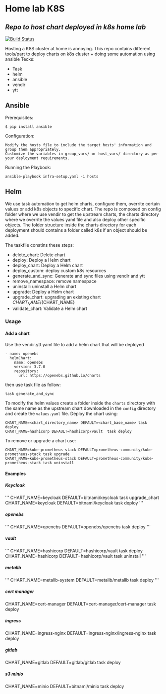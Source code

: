 # Home lab K8S
## _Repo to host chart deployed in k8s home lab_

[![Build Status](https://travis-ci.org/joemccann/dillinger.svg?branch=master)](https://travis-ci.org/joemccann/dillinger)

Hosting a K8S cluster at home is annoying. 
This repo contains different tools/part to deploy charts on k8s cluster + doing some automation using ansible
Tecks:
- Task
- helm
- ansible
- vendir
- ytt

## Ansible
Prerequisites:

    $ pip install ansible

Configuration:

    Modify the hosts file to include the target hosts' information and group them appropriately.
    Customize the variables in group_vars/ or host_vars/ directory as per your deployment requirements.

Running the Playbook:

    ansible-playbook infra-setup.yaml -i hosts

## Helm
We use task automation to get helm charts, configure them, overrite certain values or add k8s objects to specific chart.
The repo is composed on config folder where we use vendir to get the upstream charts, the charts directory where we overrite the values yaml file and also deploy other specific objects.
The folder structure inside the charts directory for each deployment should contains a folder called k8s if an object should be added.

The taskfile conatins these steps: 

* delete_chart:            Delete chart
* deploy:                  Deploy a Helm chart
* deploy_chart:            Deploy a Helm chart
* deploy_custom:           deploy custom k8s resources
* generate_and_sync:       Generate and sync files using vendir and ytt
* remove_namespace:        remove namespace
* uninstall:               uninstall a Helm chart
* upgrade:                 Deploy a Helm chart
* upgrade_chart:           upgrading an existing chart ${CHART_NAME}/${CHART_NAME}
* validate_chart:          Validate a Helm chart

### Usage
#### Add a chart

Use the vendir.ytt.yaml file to add a helm chart that will be deployed

    - name: openebs
      helmChart:
        name: openebs
        version: 3.7.0
        repository:
          url: https://openebs.github.io/charts
then use task file as follow:

    task generate_and_sync

To modify the helm values create a folder inside the `charts` directory with the same name as the upstream chart downloaded in the `config` directory and create the `values.yaml` file.
Deploy the chart using:

    CHART_NAME=<chart_directory_name> DEFAULT=<chart_base_name> task deploy
    CHART_NAME=hashicorp DEFAULT=hashicorp/vault  task deploy
    
To remove or upgrade a chart use:

    CHART_NAME=kube-prometheus-stack DEFAULT=prometheus-community/kube-prometheus-stack task upgrade
    CHART_NAME=kube-prometheus-stack DEFAULT=prometheus-community/kube-prometheus-stack task uninstall

#### Examples  

##### Keycloak
'''
CHART_NAME=keycloak DEFAULT=bitnami/keycloak  task upgrade_chart
CHART_NAME=keycloak DEFAULT=bitnami/keycloak  task deploy
'''
##### openebs
'''
CHART_NAME=openebs DEFAULT=openebs/openebs  task deploy
'''
##### vault
'''
CHART_NAME=hashicorp DEFAULT=hashicorp/vault  task deploy
CHART_NAME=hashicorp DEFAULT=hashicorp/vault  task uninstall
'''
##### metallb
'''
CHART_NAME=metallb-system DEFAULT=metallb/metallb  task deploy
'''
##### cert manager
CHART_NAME=cert-manager DEFAULT=cert-manager/cert-manager task deploy

##### ingress 
CHART_NAME=ingress-nginx DEFAULT=ingress-nginx/ingress-nginx task deploy

##### gitlab 
CHART_NAME=gitlab DEFAULT=gitlab/gitlab task deploy

##### s3 minio
CHART_NAME=minio DEFAULT=bitnami/minio task deploy 
